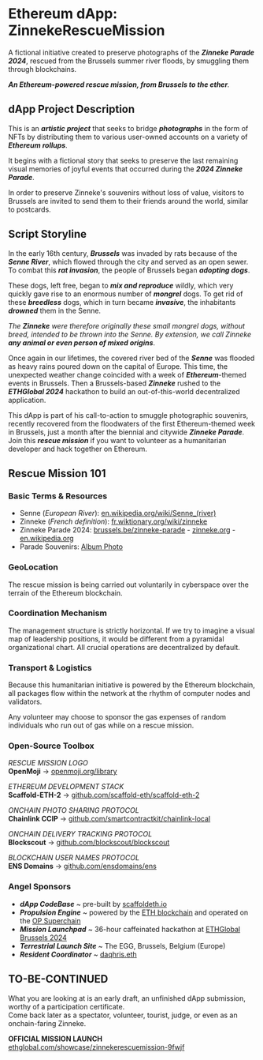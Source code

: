 # Ethereum dApp: ZinnekeRescueMission

A fictional initiative created to preserve photographs of the _**Zinneke Parade 2024**_, rescued from the Brussels summer river floods, by smuggling them through blockchains.

_**An Ethereum-powered rescue mission, from Brussels to the ether**._

## dApp Project Description

This is an __*artistic project*__ that seeks to bridge __*photographs*__ in the form of NFTs by distributing them to various user-owned accounts on a variety of __*Ethereum rollups*__.  

It begins with a fictional story that seeks to preserve the last remaining visual memories of joyful events that occurred during the __*2024 Zinneke Parade*__.  

In order to preserve Zinneke's souvenirs without loss of value, visitors to Brussels are invited to send them to their friends around the world, similar to postcards.  

## Script Storyline

In the early 16th century, __*Brussels*__ was invaded by rats because of the __*Senne River*__, which flowed through the city and served as an open sewer. To combat this __*rat invasion*__, the people of Brussels began __*adopting dogs*__.

These dogs, left free, began to __*mix and reproduce*__ wildly, which very quickly gave rise to an enormous number of __*mongrel*__ dogs. To get rid of these __*breedless*__ dogs, which in turn became __*invasive*__, the inhabitants __*drowned*__ them in the Senne.

_The **Zinneke** were therefore originally these small mongrel dogs, without breed, intended to be thrown into the Senne. By extension, we call Zinneke **any animal or even person of mixed origins**_.

Once again in our lifetimes, the covered river bed of the __*Senne*__ was flooded as heavy rains poured down on the capital of Europe. This time, the unexpected weather change coincided with a week of __*Ethereum*__-themed events in Brussels. Then a Brussels-based __*Zinneke*__ rushed to the __*ETHGlobal 2024*__ hackathon to build an out-of-this-world decentralized application.  

This dApp is part of his call-to-action to smuggle photographic souvenirs, recently recovered from the floodwaters of the first Ethereum-themed week in Brussels, just a month after the biennial and citywide __*Zinneke Parade*__. 
Join this __*rescue mission*__ if you want to volunteer as a humanitarian developer and hack together on Ethereum. 

## Rescue Mission 101  

### Basic Terms & Resources

- Senne (_European River_): [en.wikipedia.org/wiki/Senne_(river)](https://en.wikipedia.org/wiki/Senne_(river))
- Zinneke (_French definition_): [fr.wiktionary.org/wiki/zinneke](https://fr.wiktionary.org/wiki/zinneke)
- Zinneke Parade 2024: [brussels.be/zinneke-parade](https://www.brussels.be/zinneke-parade) - [zinneke.org](https://www.zinneke.org/) - [en.wikipedia.org](https://en.wikipedia.org/wiki/Zinneke_Parade)
- Parade Souvenirs: [Album Photo](https://www.zinneke.org/nl/album-photo/zinneke-parade-2024-2/)

### GeoLocation

The rescue mission is being carried out voluntarily in cyberspace over the terrain of the Ethereum blockchain.

### Coordination Mechanism  

The management structure is strictly horizontal.
If we try to imagine a visual map of leadership positions, it would be different from a pyramidal organizational chart.
All crucial operations are decentralized by default.

### Transport & Logistics

Because this humanitarian initiative is powered by the Ethereum blockchain, all packages flow within the network at the rhythm of computer nodes and validators.

Any volunteer may choose to sponsor the gas expenses of random individuals who run out of gas while on a rescue mission.

### Open-Source Toolbox

_RESCUE MISSION LOGO_  
**OpenMoji** -> [openmoji.org/library](https://openmoji.org/library/emoji-1F415-200D-1F9BA/)  

_ETHEREUM DEVELOPMENT STACK_  
**Scaffold-ETH-2** -> [github.com/scaffold-eth/scaffold-eth-2](https://github.com/scaffold-eth/scaffold-eth-2)  

_ONCHAIN PHOTO SHARING PROTOCOL_  
**Chainlink CCIP** -> [github.com/smartcontractkit/chainlink-local](https://github.com/smartcontractkit/chainlink-local)  

_ONCHAIN DELIVERY TRACKING PROTOCOL_  
**Blockscout** -> [github.com/blockscout/blockscout](https://github.com/blockscout/blockscout)  

_BLOCKCHAIN USER NAMES PROTOCOL_  
**ENS Domains** -> [github.com/ensdomains/ens](https://github.com/ensdomains/ens)  

### Angel Sponsors

- __*dApp CodeBase*__ ~ pre-built by [scaffoldeth.io](https://scaffoldeth.io/)  
- __*Propulsion Engine*__ ~ powered by the [ETH blockchain](https://ethereum.org/en/what-is-ethereum/) and operated on the [OP Superchain](https://docs.optimism.io/stack/explainer)  
- __*Mission Launchpad*__ ~ 36-hour caffeinated hackathon at [ETHGlobal Brussels 2024](https://ethglobal.com/about)
- __*Terrestrial Launch Site*__ ~ The EGG, Brussels, Belgium (Europe)  
- __*Resident Coordinator*__ ~ [daqhris.eth](https://warpcast.com/daqhris) 

## TO-BE-CONTINUED  

What you are looking at is an early draft, an unfinished dApp submission, worthy of a participation certificate.    
Come back later as a spectator, volunteer, tourist, judge, or even as an onchain-faring Zinneke. 

**OFFICIAL MISSION LAUNCH**  
[ethglobal.com/showcase/zinnekerescuemission-9fwjf](https://ethglobal.com/showcase/zinnekerescuemission-9fwjf)
